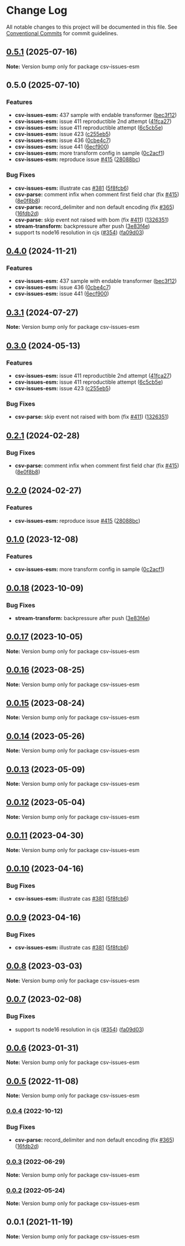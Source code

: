 # Change Log

All notable changes to this project will be documented in this file.
See [Conventional Commits](https://conventionalcommits.org) for commit guidelines.

## [0.5.1](https://github.com/adaltas/node-csv/compare/csv-issues-esm@0.4.0...csv-issues-esm@0.5.1) (2025-07-16)

**Note:** Version bump only for package csv-issues-esm

## 0.5.0 (2025-07-10)

### Features

- **csv-issues-esm:** 437 sample with endable transformer ([bec3f12](https://github.com/adaltas/node-csv/commit/bec3f12072f47f2eaf7f67b25d081d292c36de26))
- **csv-issues-esm:** issue 411 reproductible 2nd attempt ([41fca27](https://github.com/adaltas/node-csv/commit/41fca279cb10e7bb1a97e09c301e52cfd07856f0))
- **csv-issues-esm:** issue 411 reproductible attempt ([6c5cb5e](https://github.com/adaltas/node-csv/commit/6c5cb5efb333ed0f6e3f64d2a8cddb2d4f813521))
- **csv-issues-esm:** issue 423 ([c255eb5](https://github.com/adaltas/node-csv/commit/c255eb57015f821c4dea6558ddb5f58ae908b616))
- **csv-issues-esm:** issue 436 ([0cbe4c7](https://github.com/adaltas/node-csv/commit/0cbe4c781dcd77b9e4354f9b12abe8dfca539771))
- **csv-issues-esm:** issue 441 ([6ecf900](https://github.com/adaltas/node-csv/commit/6ecf90049a7e08a3fe9ff2f99c53ab032d91ff05))
- **csv-issues-esm:** more transform config in sample ([0c2acf1](https://github.com/adaltas/node-csv/commit/0c2acf10ca61faa4d97fae147596905e7316ac95))
- **csv-issues-esm:** reproduce issue [#415](https://github.com/adaltas/node-csv/issues/415) ([28088bc](https://github.com/adaltas/node-csv/commit/28088bcfb72331fe6ba26046a0af283c8dc0c40d))

### Bug Fixes

- **csv-issues-esm:** illustrate cas [#381](https://github.com/adaltas/node-csv/issues/381) ([5f8fcb6](https://github.com/adaltas/node-csv/commit/5f8fcb639af87d04f96115ddc811df90f435c483))
- **csv-parse:** comment infix when comment first field char (fix [#415](https://github.com/adaltas/node-csv/issues/415)) ([8e0f8b8](https://github.com/adaltas/node-csv/commit/8e0f8b8e11736f1223b0bda4dd2a3b37506dd531))
- **csv-parse:** record_delimiter and non default encoding (fix [#365](https://github.com/adaltas/node-csv/issues/365)) ([16fdb2d](https://github.com/adaltas/node-csv/commit/16fdb2dd2c3221d00568f28bed44106ffc0d49ef))
- **csv-parse:** skip event not raised with bom (fix [#411](https://github.com/adaltas/node-csv/issues/411)) ([1326351](https://github.com/adaltas/node-csv/commit/13263514ef6ec02000cf2da39ba6aa2ff92f00ae))
- **stream-transform:** backpressure after push ([3e83f4e](https://github.com/adaltas/node-csv/commit/3e83f4e604b7b944835de18afcb41716ce4bbfad))
- support ts node16 resolution in cjs ([#354](https://github.com/adaltas/node-csv/issues/354)) ([fa09d03](https://github.com/adaltas/node-csv/commit/fa09d03aaf0008b2790656871ca6b2c4be12d14c))

## [0.4.0](https://github.com/adaltas/node-csv/compare/csv-issues-esm@0.3.1...csv-issues-esm@0.4.0) (2024-11-21)

### Features

- **csv-issues-esm:** 437 sample with endable transformer ([bec3f12](https://github.com/adaltas/node-csv/commit/bec3f12072f47f2eaf7f67b25d081d292c36de26))
- **csv-issues-esm:** issue 436 ([0cbe4c7](https://github.com/adaltas/node-csv/commit/0cbe4c781dcd77b9e4354f9b12abe8dfca539771))
- **csv-issues-esm:** issue 441 ([6ecf900](https://github.com/adaltas/node-csv/commit/6ecf90049a7e08a3fe9ff2f99c53ab032d91ff05))

## [0.3.1](https://github.com/adaltas/node-csv/compare/csv-issues-esm@0.3.0...csv-issues-esm@0.3.1) (2024-07-27)

**Note:** Version bump only for package csv-issues-esm

## [0.3.0](https://github.com/adaltas/node-csv/compare/csv-issues-esm@0.2.1...csv-issues-esm@0.3.0) (2024-05-13)

### Features

- **csv-issues-esm:** issue 411 reproductible 2nd attempt ([41fca27](https://github.com/adaltas/node-csv/commit/41fca279cb10e7bb1a97e09c301e52cfd07856f0))
- **csv-issues-esm:** issue 411 reproductible attempt ([6c5cb5e](https://github.com/adaltas/node-csv/commit/6c5cb5efb333ed0f6e3f64d2a8cddb2d4f813521))
- **csv-issues-esm:** issue 423 ([c255eb5](https://github.com/adaltas/node-csv/commit/c255eb57015f821c4dea6558ddb5f58ae908b616))

### Bug Fixes

- **csv-parse:** skip event not raised with bom (fix [#411](https://github.com/adaltas/node-csv/issues/411)) ([1326351](https://github.com/adaltas/node-csv/commit/13263514ef6ec02000cf2da39ba6aa2ff92f00ae))

## [0.2.1](https://github.com/adaltas/node-csv/compare/csv-issues-esm@0.2.0...csv-issues-esm@0.2.1) (2024-02-28)

### Bug Fixes

- **csv-parse:** comment infix when comment first field char (fix [#415](https://github.com/adaltas/node-csv/issues/415)) ([8e0f8b8](https://github.com/adaltas/node-csv/commit/8e0f8b8e11736f1223b0bda4dd2a3b37506dd531))

## [0.2.0](https://github.com/adaltas/node-csv/compare/csv-issues-esm@0.1.0...csv-issues-esm@0.2.0) (2024-02-27)

### Features

- **csv-issues-esm:** reproduce issue [#415](https://github.com/adaltas/node-csv/issues/415) ([28088bc](https://github.com/adaltas/node-csv/commit/28088bcfb72331fe6ba26046a0af283c8dc0c40d))

## [0.1.0](https://github.com/adaltas/node-csv/compare/csv-issues-esm@0.0.18...csv-issues-esm@0.1.0) (2023-12-08)

### Features

- **csv-issues-esm:** more transform config in sample ([0c2acf1](https://github.com/adaltas/node-csv/commit/0c2acf10ca61faa4d97fae147596905e7316ac95))

## [0.0.18](https://github.com/adaltas/node-csv/compare/csv-issues-esm@0.0.17...csv-issues-esm@0.0.18) (2023-10-09)

### Bug Fixes

- **stream-transform:** backpressure after push ([3e83f4e](https://github.com/adaltas/node-csv/commit/3e83f4e604b7b944835de18afcb41716ce4bbfad))

## [0.0.17](https://github.com/adaltas/node-csv/compare/csv-issues-esm@0.0.16...csv-issues-esm@0.0.17) (2023-10-05)

**Note:** Version bump only for package csv-issues-esm

## [0.0.16](https://github.com/adaltas/node-csv/compare/csv-issues-esm@0.0.15...csv-issues-esm@0.0.16) (2023-08-25)

**Note:** Version bump only for package csv-issues-esm

## [0.0.15](https://github.com/adaltas/node-csv/compare/csv-issues-esm@0.0.14...csv-issues-esm@0.0.15) (2023-08-24)

**Note:** Version bump only for package csv-issues-esm

## [0.0.14](https://github.com/adaltas/node-csv/compare/csv-issues-esm@0.0.13...csv-issues-esm@0.0.14) (2023-05-26)

**Note:** Version bump only for package csv-issues-esm

## [0.0.13](https://github.com/adaltas/node-csv/compare/csv-issues-esm@0.0.12...csv-issues-esm@0.0.13) (2023-05-09)

**Note:** Version bump only for package csv-issues-esm

## [0.0.12](https://github.com/adaltas/node-csv/compare/csv-issues-esm@0.0.11...csv-issues-esm@0.0.12) (2023-05-04)

**Note:** Version bump only for package csv-issues-esm

## [0.0.11](https://github.com/adaltas/node-csv/compare/csv-issues-esm@0.0.10...csv-issues-esm@0.0.11) (2023-04-30)

**Note:** Version bump only for package csv-issues-esm

## [0.0.10](https://github.com/adaltas/node-csv/compare/csv-issues-esm@0.0.8...csv-issues-esm@0.0.10) (2023-04-16)

### Bug Fixes

- **csv-issues-esm:** illustrate cas [#381](https://github.com/adaltas/node-csv/issues/381) ([5f8fcb6](https://github.com/adaltas/node-csv/commit/5f8fcb639af87d04f96115ddc811df90f435c483))

## [0.0.9](https://github.com/adaltas/node-csv/compare/csv-issues-esm@0.0.8...csv-issues-esm@0.0.9) (2023-04-16)

### Bug Fixes

- **csv-issues-esm:** illustrate cas [#381](https://github.com/adaltas/node-csv/issues/381) ([5f8fcb6](https://github.com/adaltas/node-csv/commit/5f8fcb639af87d04f96115ddc811df90f435c483))

## [0.0.8](https://github.com/adaltas/node-csv/compare/csv-issues-esm@0.0.7...csv-issues-esm@0.0.8) (2023-03-03)

**Note:** Version bump only for package csv-issues-esm

## [0.0.7](https://github.com/adaltas/node-csv/compare/csv-issues-esm@0.0.6...csv-issues-esm@0.0.7) (2023-02-08)

### Bug Fixes

- support ts node16 resolution in cjs ([#354](https://github.com/adaltas/node-csv/issues/354)) ([fa09d03](https://github.com/adaltas/node-csv/commit/fa09d03aaf0008b2790656871ca6b2c4be12d14c))

## [0.0.6](https://github.com/adaltas/node-csv/compare/csv-issues-esm@0.0.5...csv-issues-esm@0.0.6) (2023-01-31)

**Note:** Version bump only for package csv-issues-esm

## [0.0.5](https://github.com/adaltas/node-csv/compare/csv-issues-esm@0.0.4...csv-issues-esm@0.0.5) (2022-11-08)

**Note:** Version bump only for package csv-issues-esm

### [0.0.4](https://github.com/adaltas/node-csv/compare/csv-issues-esm@0.0.3...csv-issues-esm@0.0.4) (2022-10-12)

### Bug Fixes

- **csv-parse:** record_delimiter and non default encoding (fix [#365](https://github.com/adaltas/node-csv/issues/365)) ([16fdb2d](https://github.com/adaltas/node-csv/commit/16fdb2dd2c3221d00568f28bed44106ffc0d49ef))

### [0.0.3](https://github.com/adaltas/node-csv/compare/csv-issues-esm@0.0.2...csv-issues-esm@0.0.3) (2022-06-29)

**Note:** Version bump only for package csv-issues-esm

### [0.0.2](https://github.com/adaltas/node-csv/compare/csv-issues-esm@0.0.1...csv-issues-esm@0.0.2) (2022-05-24)

**Note:** Version bump only for package csv-issues-esm

## 0.0.1 (2021-11-19)

**Note:** Version bump only for package csv-issues-esm
